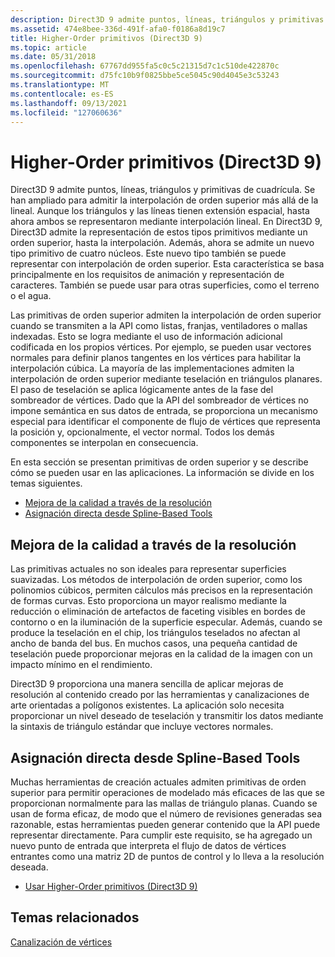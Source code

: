 ```yaml
---
description: Direct3D 9 admite puntos, líneas, triángulos y primitivas de cuadrícula.
ms.assetid: 474e8bee-336d-491f-afa0-f0186a8d19c7
title: Higher-Order primitivos (Direct3D 9)
ms.topic: article
ms.date: 05/31/2018
ms.openlocfilehash: 67767dd955fa5c0c5c21315d7c1c510de422870c
ms.sourcegitcommit: d75fc10b9f0825bbe5ce5045c90d4045e3c53243
ms.translationtype: MT
ms.contentlocale: es-ES
ms.lasthandoff: 09/13/2021
ms.locfileid: "127060636"
---
```

# <a name="higher-order-primitives-direct3d-9"></a>Higher-Order primitivos (Direct3D 9)

Direct3D 9 admite puntos, líneas, triángulos y primitivas de cuadrícula. Se han ampliado para admitir la interpolación de orden superior más allá de la lineal. Aunque los triángulos y las líneas tienen extensión espacial, hasta ahora ambos se representaron mediante interpolación lineal. En Direct3D 9, Direct3D admite la representación de estos tipos primitivos mediante un orden superior, hasta la interpolación. Además, ahora se admite un nuevo tipo primitivo de cuatro núcleos. Este nuevo tipo también se puede representar con interpolación de orden superior. Esta característica se basa principalmente en los requisitos de animación y representación de caracteres. También se puede usar para otras superficies, como el terreno o el agua.

Las primitivas de orden superior admiten la interpolación de orden superior cuando se transmiten a la API como listas, franjas, ventiladores o mallas indexadas. Esto se logra mediante el uso de información adicional codificada en los propios vértices. Por ejemplo, se pueden usar vectores normales para definir planos tangentes en los vértices para habilitar la interpolación cúbica. La mayoría de las implementaciones admiten la interpolación de orden superior mediante teselación en triángulos planares. El paso de teselación se aplica lógicamente antes de la fase del sombreador de vértices. Dado que la API del sombreador de vértices no impone semántica en sus datos de entrada, se proporciona un mecanismo especial para identificar el componente de flujo de vértices que representa la posición y, opcionalmente, el vector normal. Todos los demás componentes se interpolan en consecuencia.

En esta sección se presentan primitivas de orden superior y se describe cómo se pueden usar en las aplicaciones. La información se divide en los temas siguientes.

-   [Mejora de la calidad a través de la resolución](#improved-quality-through-resolution-enhancement)
-   [Asignación directa desde Spline-Based Tools](#direct-mapping-from-spline-based-tools)

## <a name="improved-quality-through-resolution-enhancement"></a>Mejora de la calidad a través de la resolución

Las primitivas actuales no son ideales para representar superficies suavizadas. Los métodos de interpolación de orden superior, como los polinomios cúbicos, permiten cálculos más precisos en la representación de formas curvas. Esto proporciona un mayor realismo mediante la reducción o eliminación de artefactos de faceting visibles en bordes de contorno o en la iluminación de la superficie especular. Además, cuando se produce la teselación en el chip, los triángulos teselados no afectan al ancho de banda del bus. En muchos casos, una pequeña cantidad de teselación puede proporcionar mejoras en la calidad de la imagen con un impacto mínimo en el rendimiento.

Direct3D 9 proporciona una manera sencilla de aplicar mejoras de resolución al contenido creado por las herramientas y canalizaciones de arte orientadas a polígonos existentes. La aplicación solo necesita proporcionar un nivel deseado de teselación y transmitir los datos mediante la sintaxis de triángulo estándar que incluye vectores normales.

## <a name="direct-mapping-from-spline-based-tools"></a>Asignación directa desde Spline-Based Tools

Muchas herramientas de creación actuales admiten primitivas de orden superior para permitir operaciones de modelado más eficaces de las que se proporcionan normalmente para las mallas de triángulo planas. Cuando se usan de forma eficaz, de modo que el número de revisiones generadas sea razonable, estas herramientas pueden generar contenido que la API puede representar directamente. Para cumplir este requisito, se ha agregado un nuevo punto de entrada que interpreta el flujo de datos de vértices entrantes como una matriz 2D de puntos de control y lo lleva a la resolución deseada.

-   [Usar Higher-Order primitivos (Direct3D 9)](using-higher-order-primitives.md)

## <a name="related-topics"></a>Temas relacionados

<dl> <dt>

[Canalización de vértices](vertex-pipeline.md)
</dt> </dl>

 

 



